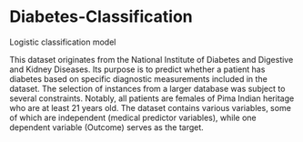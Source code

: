 # Diabetes-Classification
Logistic classification model

This dataset originates from the National Institute of Diabetes and Digestive and Kidney Diseases. Its purpose is to predict whether a patient has diabetes based on specific diagnostic measurements included in the dataset. The selection of instances from a larger database was subject to several constraints. Notably, all patients are females of Pima Indian heritage who are at least 21 years old.
The dataset contains various variables, some of which are independent (medical predictor variables), while one dependent variable (Outcome) serves as the target.
